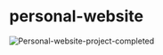 # personal-website
 
![Personal-website-project-completed](https://user-images.githubusercontent.com/55896761/175904639-79c19198-c8d8-4f36-b81e-18897ff37749.png)
